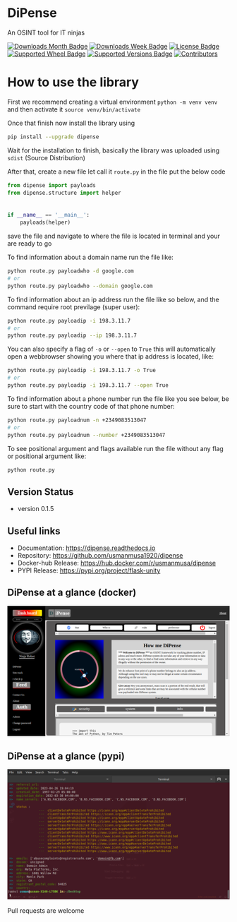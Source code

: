 
# DiPense

An OSINT tool for IT ninjas

[![Downloads Month Badge](https://static.pepy.tech/badge/dipense/month)](https://pypi.org/project/dipense)
[![Downloads Week Badge](https://static.pepy.tech/badge/dipense/week)](https://pypi.org/project/dipense)
[![License Badge](https://img.shields.io/pypi/l/dipense.svg)](https://pypi.org/project/dipense)
[![Supported Wheel Badge](https://img.shields.io/pypi/wheel/dipense.svg)](https://pypi.org/project/dipense)
[![Supported Versions Badge](https://img.shields.io/pypi/pyversions/dipense.svg)](https://pypi.org/project/dipense)
[![Contributors](https://img.shields.io/github/contributors/usmanmusa1920/dipense.svg)](https://github.com/usmanmusa1920/dipense/graphs/contributors)

# How to use the library
First we recommend creating a virtual environment `python -m venv venv` and then activate it `source venv/bin/activate`

Once that finish now install the library using

```sh
pip install --upgrade dipense
```

Wait for the installation to finish, basically the library was uploaded using `sdist` (Source Distribution)

After that, create a new file let call it `route.py` in the file put the below code

```python
from dipense import payloads
from dipense.structure import helper


if __name__ == '__main__':
    payloads(helper)
```

save the file and navigate to where the file is located in terminal and your are ready to go

To find information about a domain name run the file like:

```sh
python route.py payloadwho -d google.com
# or
python route.py payloadwho --domain google.com
```


To find information about an ip address run the file like so below, and the command require root previlage (super user):

```sh
python route.py payloadip -i 198.3.11.7
# or
python route.py payloadip --ip 198.3.11.7
```

You can also specify a flag of `-o` or `--open` to `True` this will automatically open a webbrowser showing you where that ip address is located, like:

```sh
python route.py payloadip -i 198.3.11.7 -o True
# or
python route.py payloadip -i 198.3.11.7 --open True
```


To find information about a phone number run the file like you see below, be sure to start with the country code of that phone number:

```sh
python route.py payloadnum -n +2349083513047
# or
python route.py payloadnum --number +2349083513047
```


To see positional argument and flags available run the file without any flag or positional argument like:

```sh
python route.py
```

## Version Status

- version 0.1.5

## Useful links

-   Documentation: https://dipense.readthedocs.io
-   Repository: https://github.com/usmanmusa1920/dipense
-   Docker-hub Release: https://hub.docker.com/r/usmanmusa/dipense
-   PYPI Release: https://pypi.org/project/flask-unity

## DiPense at a glance (docker)

[![DiPense at a glance](https://raw.githubusercontent.com/usmanmusa1920/dipense/master/docs/library/media/screen-shot.png)](https://dipense.readthedocs.io)

## DiPense at a glance (pypi)

[![DiPense at a glance](https://raw.githubusercontent.com/usmanmusa1920/dipense/master/docs/library/media/dipense-terminal.png)](https://dipense.readthedocs.io)

Pull requests are welcome

